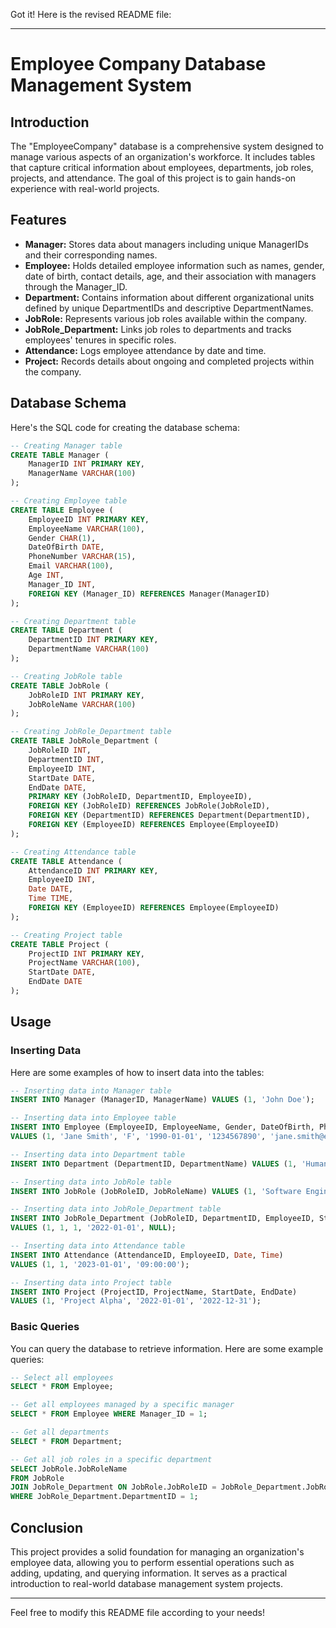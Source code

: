 Got it! Here is the revised README file:

---

# Employee Company Database Management System

## Introduction

The "EmployeeCompany" database is a comprehensive system designed to manage various aspects of an organization's workforce. It includes tables that capture critical information about employees, departments, job roles, projects, and attendance. The goal of this project is to gain hands-on experience with real-world projects.

## Features

- **Manager:** Stores data about managers including unique ManagerIDs and their corresponding names.
- **Employee:** Holds detailed employee information such as names, gender, date of birth, contact details, age, and their association with managers through the Manager_ID.
- **Department:** Contains information about different organizational units defined by unique DepartmentIDs and descriptive DepartmentNames.
- **JobRole:** Represents various job roles available within the company.
- **JobRole_Department:** Links job roles to departments and tracks employees' tenures in specific roles.
- **Attendance:** Logs employee attendance by date and time.
- **Project:** Records details about ongoing and completed projects within the company.

## Database Schema

Here's the SQL code for creating the database schema:

```sql
-- Creating Manager table
CREATE TABLE Manager (
    ManagerID INT PRIMARY KEY,
    ManagerName VARCHAR(100)
);

-- Creating Employee table
CREATE TABLE Employee (
    EmployeeID INT PRIMARY KEY,
    EmployeeName VARCHAR(100),
    Gender CHAR(1),
    DateOfBirth DATE,
    PhoneNumber VARCHAR(15),
    Email VARCHAR(100),
    Age INT,
    Manager_ID INT,
    FOREIGN KEY (Manager_ID) REFERENCES Manager(ManagerID)
);

-- Creating Department table
CREATE TABLE Department (
    DepartmentID INT PRIMARY KEY,
    DepartmentName VARCHAR(100)
);

-- Creating JobRole table
CREATE TABLE JobRole (
    JobRoleID INT PRIMARY KEY,
    JobRoleName VARCHAR(100)
);

-- Creating JobRole_Department table
CREATE TABLE JobRole_Department (
    JobRoleID INT,
    DepartmentID INT,
    EmployeeID INT,
    StartDate DATE,
    EndDate DATE,
    PRIMARY KEY (JobRoleID, DepartmentID, EmployeeID),
    FOREIGN KEY (JobRoleID) REFERENCES JobRole(JobRoleID),
    FOREIGN KEY (DepartmentID) REFERENCES Department(DepartmentID),
    FOREIGN KEY (EmployeeID) REFERENCES Employee(EmployeeID)
);

-- Creating Attendance table
CREATE TABLE Attendance (
    AttendanceID INT PRIMARY KEY,
    EmployeeID INT,
    Date DATE,
    Time TIME,
    FOREIGN KEY (EmployeeID) REFERENCES Employee(EmployeeID)
);

-- Creating Project table
CREATE TABLE Project (
    ProjectID INT PRIMARY KEY,
    ProjectName VARCHAR(100),
    StartDate DATE,
    EndDate DATE
);
```

## Usage

### Inserting Data

Here are some examples of how to insert data into the tables:

```sql
-- Inserting data into Manager table
INSERT INTO Manager (ManagerID, ManagerName) VALUES (1, 'John Doe');

-- Inserting data into Employee table
INSERT INTO Employee (EmployeeID, EmployeeName, Gender, DateOfBirth, PhoneNumber, Email, Age, Manager_ID)
VALUES (1, 'Jane Smith', 'F', '1990-01-01', '1234567890', 'jane.smith@example.com', 30, 1);

-- Inserting data into Department table
INSERT INTO Department (DepartmentID, DepartmentName) VALUES (1, 'Human Resources');

-- Inserting data into JobRole table
INSERT INTO JobRole (JobRoleID, JobRoleName) VALUES (1, 'Software Engineer');

-- Inserting data into JobRole_Department table
INSERT INTO JobRole_Department (JobRoleID, DepartmentID, EmployeeID, StartDate, EndDate)
VALUES (1, 1, 1, '2022-01-01', NULL);

-- Inserting data into Attendance table
INSERT INTO Attendance (AttendanceID, EmployeeID, Date, Time)
VALUES (1, 1, '2023-01-01', '09:00:00');

-- Inserting data into Project table
INSERT INTO Project (ProjectID, ProjectName, StartDate, EndDate)
VALUES (1, 'Project Alpha', '2022-01-01', '2022-12-31');
```

### Basic Queries

You can query the database to retrieve information. Here are some example queries:

```sql
-- Select all employees
SELECT * FROM Employee;

-- Get all employees managed by a specific manager
SELECT * FROM Employee WHERE Manager_ID = 1;

-- Get all departments
SELECT * FROM Department;

-- Get all job roles in a specific department
SELECT JobRole.JobRoleName
FROM JobRole
JOIN JobRole_Department ON JobRole.JobRoleID = JobRole_Department.JobRoleID
WHERE JobRole_Department.DepartmentID = 1;
```

## Conclusion

This project provides a solid foundation for managing an organization's employee data, allowing you to perform essential operations such as adding, updating, and querying information. It serves as a practical introduction to real-world database management system projects.

---

Feel free to modify this README file according to your needs!
